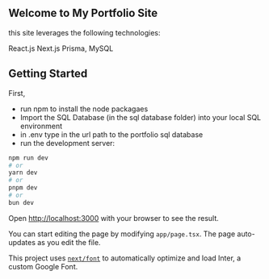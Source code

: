 ## Welcome to My Portfolio Site
this site leverages the following technologies:

React.js
Next.js
Prisma,
MySQL

## Getting Started

First,
- run npm to install the node packagaes
- Import the SQL Database (in the sql database folder) into your local SQL environment
- in .env type in the url path to the portfolio sql database
- run the development server:

```bash
npm run dev
# or
yarn dev
# or
pnpm dev
# or
bun dev
```

Open [http://localhost:3000](http://localhost:3000) with your browser to see the result.

You can start editing the page by modifying `app/page.tsx`. The page auto-updates as you edit the file.

This project uses [`next/font`](https://nextjs.org/docs/basic-features/font-optimization) to automatically optimize and load Inter, a custom Google Font.
